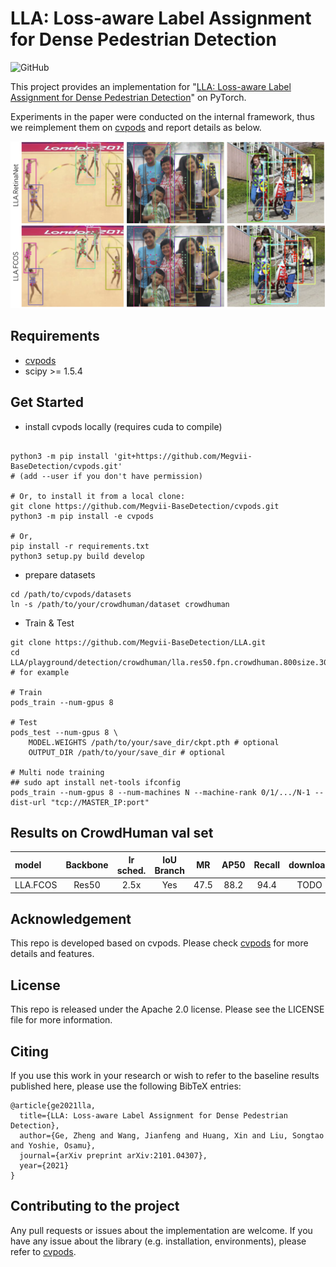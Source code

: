 # LLA: Loss-aware Label Assignment for Dense Pedestrian Detection

![GitHub](https://img.shields.io/github/license/Megvii-BaseDetection/DeFCN)

This project provides an implementation for "[LLA: Loss-aware Label Assignment for Dense Pedestrian Detection](https://arxiv.org/abs/2101.04307)" on PyTorch.

Experiments in the paper were conducted on the internal framework, thus we reimplement them on [cvpods](https://github.com/Megvii-BaseDetection/cvpods) and report details as below.

![](./result.png)

## Requirements
* [cvpods](https://github.com/Megvii-BaseDetection/cvpods)
* scipy >= 1.5.4

## Get Started

* install cvpods locally (requires cuda to compile)
```shell

python3 -m pip install 'git+https://github.com/Megvii-BaseDetection/cvpods.git'
# (add --user if you don't have permission)

# Or, to install it from a local clone:
git clone https://github.com/Megvii-BaseDetection/cvpods.git
python3 -m pip install -e cvpods

# Or,
pip install -r requirements.txt
python3 setup.py build develop
```

* prepare datasets
```shell
cd /path/to/cvpods/datasets
ln -s /path/to/your/crowdhuman/dataset crowdhuman
```

* Train & Test
```shell
git clone https://github.com/Megvii-BaseDetection/LLA.git
cd LLA/playground/detection/crowdhuman/lla.res50.fpn.crowdhuman.800size.30k  # for example

# Train
pods_train --num-gpus 8

# Test
pods_test --num-gpus 8 \
    MODEL.WEIGHTS /path/to/your/save_dir/ckpt.pth # optional
    OUTPUT_DIR /path/to/your/save_dir # optional

# Multi node training
## sudo apt install net-tools ifconfig
pods_train --num-gpus 8 --num-machines N --machine-rank 0/1/.../N-1 --dist-url "tcp://MASTER_IP:port"

```

## Results on CrowdHuman val set

| model | Backbone | lr sched. | IoU Branch | MR | AP50 |  Recall | download |
|:------| :----:     | :----: |:---:| :---:| :---:| :---: | :--------: |
|   LLA.FCOS | Res50 | 2.5x       | Yes | 47.5    | 88.2    | 94.4  | TODO |

## Acknowledgement
This repo is developed based on cvpods. Please check [cvpods](https://github.com/Megvii-BaseDetection/cvpods) for more details and features.

## License
This repo is released under the Apache 2.0 license. Please see the LICENSE file for more information.

## Citing
If you use this work in your research or wish to refer to the baseline results published here, please use the following BibTeX entries:
```
@article{ge2021lla,
  title={LLA: Loss-aware Label Assignment for Dense Pedestrian Detection},
  author={Ge, Zheng and Wang, Jianfeng and Huang, Xin and Liu, Songtao and Yoshie, Osamu},
  journal={arXiv preprint arXiv:2101.04307},
  year={2021}
}
```

## Contributing to the project
Any pull requests or issues about the implementation are welcome. If you have any issue about the library (e.g. installation, environments), please refer to [cvpods](https://github.com/Megvii-BaseDetection/cvpods).
